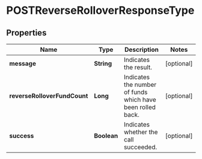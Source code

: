 

# POSTReverseRolloverResponseType


## Properties

| Name | Type | Description | Notes |
|------------ | ------------- | ------------- | -------------|
|**message** | **String** | Indicates the result. |  [optional] |
|**reverseRolloverFundCount** | **Long** | Indicates the number of funds which have been rolled back. |  [optional] |
|**success** | **Boolean** | Indicates whether the call succeeded. |  [optional] |



